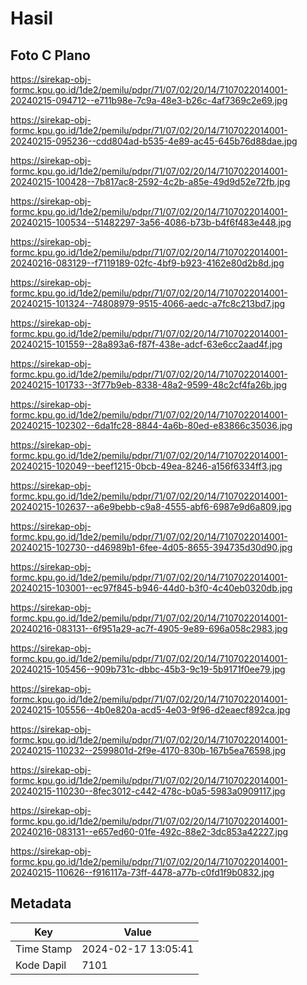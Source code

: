 # Hasil

## Foto C Plano

https://sirekap-obj-formc.kpu.go.id/1de2/pemilu/pdpr/71/07/02/20/14/7107022014001-20240215-094712--e711b98e-7c9a-48e3-b26c-4af7369c2e69.jpg

https://sirekap-obj-formc.kpu.go.id/1de2/pemilu/pdpr/71/07/02/20/14/7107022014001-20240215-095236--cdd804ad-b535-4e89-ac45-645b76d88dae.jpg

https://sirekap-obj-formc.kpu.go.id/1de2/pemilu/pdpr/71/07/02/20/14/7107022014001-20240215-100428--7b817ac8-2592-4c2b-a85e-49d9d52e72fb.jpg

https://sirekap-obj-formc.kpu.go.id/1de2/pemilu/pdpr/71/07/02/20/14/7107022014001-20240215-100534--51482297-3a56-4086-b73b-b4f6f483e448.jpg

https://sirekap-obj-formc.kpu.go.id/1de2/pemilu/pdpr/71/07/02/20/14/7107022014001-20240216-083129--f7119189-02fc-4bf9-b923-4162e80d2b8d.jpg

https://sirekap-obj-formc.kpu.go.id/1de2/pemilu/pdpr/71/07/02/20/14/7107022014001-20240215-101324--74808979-9515-4066-aedc-a7fc8c213bd7.jpg

https://sirekap-obj-formc.kpu.go.id/1de2/pemilu/pdpr/71/07/02/20/14/7107022014001-20240215-101559--28a893a6-f87f-438e-adcf-63e6cc2aad4f.jpg

https://sirekap-obj-formc.kpu.go.id/1de2/pemilu/pdpr/71/07/02/20/14/7107022014001-20240215-101733--3f77b9eb-8338-48a2-9599-48c2cf4fa26b.jpg

https://sirekap-obj-formc.kpu.go.id/1de2/pemilu/pdpr/71/07/02/20/14/7107022014001-20240215-102302--6da1fc28-8844-4a6b-80ed-e83866c35036.jpg

https://sirekap-obj-formc.kpu.go.id/1de2/pemilu/pdpr/71/07/02/20/14/7107022014001-20240215-102049--beef1215-0bcb-49ea-8246-a156f6334ff3.jpg

https://sirekap-obj-formc.kpu.go.id/1de2/pemilu/pdpr/71/07/02/20/14/7107022014001-20240215-102637--a6e9bebb-c9a8-4555-abf6-6987e9d6a809.jpg

https://sirekap-obj-formc.kpu.go.id/1de2/pemilu/pdpr/71/07/02/20/14/7107022014001-20240215-102730--d46989b1-6fee-4d05-8655-394735d30d90.jpg

https://sirekap-obj-formc.kpu.go.id/1de2/pemilu/pdpr/71/07/02/20/14/7107022014001-20240215-103001--ec97f845-b946-44d0-b3f0-4c40eb0320db.jpg

https://sirekap-obj-formc.kpu.go.id/1de2/pemilu/pdpr/71/07/02/20/14/7107022014001-20240216-083131--6f951a29-ac7f-4905-9e89-696a058c2983.jpg

https://sirekap-obj-formc.kpu.go.id/1de2/pemilu/pdpr/71/07/02/20/14/7107022014001-20240215-105456--909b731c-dbbc-45b3-9c19-5b9171f0ee79.jpg

https://sirekap-obj-formc.kpu.go.id/1de2/pemilu/pdpr/71/07/02/20/14/7107022014001-20240215-105556--4b0e820a-acd5-4e03-9f96-d2eaecf892ca.jpg

https://sirekap-obj-formc.kpu.go.id/1de2/pemilu/pdpr/71/07/02/20/14/7107022014001-20240215-110232--2599801d-2f9e-4170-830b-167b5ea76598.jpg

https://sirekap-obj-formc.kpu.go.id/1de2/pemilu/pdpr/71/07/02/20/14/7107022014001-20240215-110230--8fec3012-c442-478c-b0a5-5983a0909117.jpg

https://sirekap-obj-formc.kpu.go.id/1de2/pemilu/pdpr/71/07/02/20/14/7107022014001-20240216-083131--e657ed60-01fe-492c-88e2-3dc853a42227.jpg

https://sirekap-obj-formc.kpu.go.id/1de2/pemilu/pdpr/71/07/02/20/14/7107022014001-20240215-110626--f916117a-73ff-4478-a77b-c0fd1f9b0832.jpg


## Metadata

| Key        | Value               |
| ---------- | ------------------- |
| Time Stamp | 2024-02-17 13:05:41 |
| Kode Dapil | 7101                |



